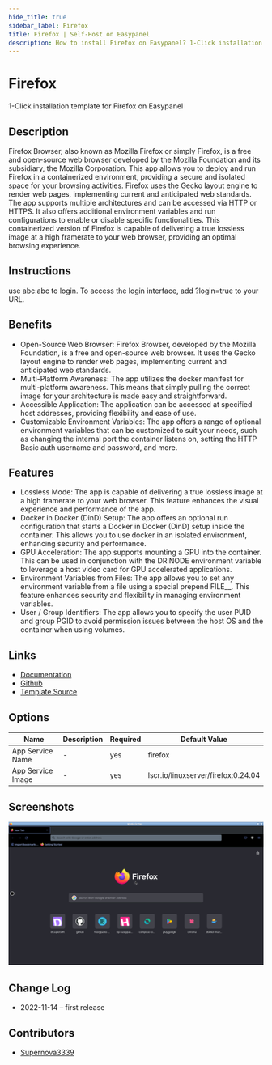 ```yaml
---
hide_title: true
sidebar_label: Firefox
title: Firefox | Self-Host on Easypanel
description: How to install Firefox on Easypanel? 1-Click installation template for Firefox on Easypanel
---
```


<!-- generated -->

# Firefox

1-Click installation template for Firefox on Easypanel

## Description

Firefox Browser, also known as Mozilla Firefox or simply Firefox, is a free and open-source web browser developed by the Mozilla Foundation and its subsidiary, the Mozilla Corporation. This app allows you to deploy and run Firefox in a containerized environment, providing a secure and isolated space for your browsing activities. Firefox uses the Gecko layout engine to render web pages, implementing current and anticipated web standards. The app supports multiple architectures and can be accessed via HTTP or HTTPS. It also offers additional environment variables and run configurations to enable or disable specific functionalities. This containerized version of Firefox is capable of delivering a true lossless image at a high framerate to your web browser, providing an optimal browsing experience.

## Instructions

use abc:abc to login. To access the login interface, add ?login=true to your URL.

## Benefits

- Open-Source Web Browser: Firefox Browser, developed by the Mozilla Foundation, is a free and open-source web browser. It uses the Gecko layout engine to render web pages, implementing current and anticipated web standards.
- Multi-Platform Awareness: The app utilizes the docker manifest for multi-platform awareness. This means that simply pulling the correct image for your architecture is made easy and straightforward.
- Accessible Application: The application can be accessed at specified host addresses, providing flexibility and ease of use.
- Customizable Environment Variables: The app offers a range of optional environment variables that can be customized to suit your needs, such as changing the internal port the container listens on, setting the HTTP Basic auth username and password, and more.

## Features

- Lossless Mode: The app is capable of delivering a true lossless image at a high framerate to your web browser. This feature enhances the visual experience and performance of the app.
- Docker in Docker (DinD) Setup: The app offers an optional run configuration that starts a Docker in Docker (DinD) setup inside the container. This allows you to use docker in an isolated environment, enhancing security and performance.
- GPU Acceleration: The app supports mounting a GPU into the container. This can be used in conjunction with the DRINODE environment variable to leverage a host video card for GPU accelerated applications.
- Environment Variables from Files: The app allows you to set any environment variable from a file using a special prepend FILE__. This feature enhances security and flexibility in managing environment variables.
- User / Group Identifiers: The app allows you to specify the user PUID and group PGID to avoid permission issues between the host OS and the container when using volumes.

## Links

- [Documentation](https://docs.linuxserver.io/images/docker-firefox)
- [Github](https://github.com/linuxserver/docker-firefox)
- [Template Source](https://github.com/easypanel-io/templates/tree/main/templates/firefox)

## Options

Name | Description | Required | Default Value
-|-|-|-
App Service Name | - | yes | firefox
App Service Image | - | yes | lscr.io/linuxserver/firefox:0.24.04

## Screenshots

![Firefox Screenshot](./assets/screenshot.png)

## Change Log

- 2022-11-14 – first release

## Contributors

- [Supernova3339](https://github.com/Supernova3339)
